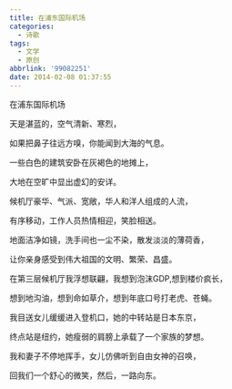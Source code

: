 ```yaml
---
title: 在浦东国际机场
categories:
  - 诗歌
tags:
  - 文学
  - 原创
abbrlink: '99082251'
date: 2014-02-08 01:37:55
---
```


在浦东国际机场

 

天是湛蓝的，空气清新、寒烈，

如果把鼻子往远方嗅，你能闻到大海的气息。

 

一些白色的建筑安卧在灰褐色的地摊上，

大地在空旷中显出虚幻的安详。

 

候机厅豪华、气派、宽敞，华人和洋人组成的人流，

有序移动，工作人员热情相迎，笑脸相送。

 

地面洁净如镜，洗手间也一尘不染，散发淡淡的薄荷香，

让你亲身感受到伟大祖国的文明、繁荣、昌盛。

 

在第三层候机厅我浮想联翩，我想到泡沫GDP,想到楼价疯长，

想到地沟油，想到命如草介，想到年底口号打老虎、苍蝇。

 

我目送女儿缓缓进入登机口，她的中转站是日本东京，

终点站是纽约，她瘦弱的肩膀上承载了一个家族的梦想。

 

我和妻子不停地挥手，女儿仿佛听到自由女神的召唤，

回我们一个舒心的微笑，然后，一路向东。

 
